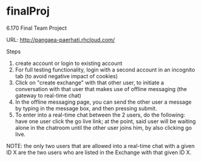 finalProj
=========

6.170 Final Team Project

URL: http://pangaea-paerhati.rhcloud.com/

Steps
1. create account or login to existing account
2. For full testing functionality, login with a second account in an incognito tab (to avoid negative impact of cookies)
3. Click on "create exchange" with that other user, to initiate a conversation with that user that makes use of offline messaging (the gateway to real-time chat)
4. In the offline messaging page, you can send the other user a message by typing in the message box, and then pressing submit.
5. To enter into a real-time chat between the 2 users, do the following: have one user click the go live link; at the point, said user will be waiting alone in the chatroom until the other user joins him, by also clicking go live. 

NOTE: the only two users that are allowed into a real-time chat with a given ID X are the two users who are listed in the Exchange with that given ID X.